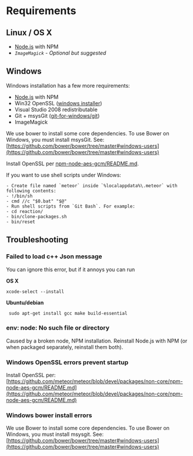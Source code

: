 # Requirements
## Linux / OS X
- [Node.js](https://nodejs.org/) with NPM
- _`ImageMagick` - Optional but suggested_

## Windows
Windows installation has a few more requirements:
- [Node.js](https://nodejs.org/) with NPM
- Win32 OpenSSL ([windows installer](https://slproweb.com/products/Win32OpenSSL.html))
- Visual Studio 2008 redistributable
- Git + msysGit ([git-for-windows/git](https://github.com/git-for-windows/git/releases))
- ImageMagick

We use bower to install some core dependencies. To use Bower on Windows, you must install msysGit. See: [https://github.com/bower/bower/tree/master#windows-users](https://github.com/bower/bower/tree/master#windows-users)

Install OpenSSL per  [npm-node-aes-gcm/README.md](https://github.com/meteor/meteor/blob/devel/packages/non-core/npm-node-aes-gcm/README.md).

If you want to use shell scripts under Windows:

```
- Create file named `meteor` inside `%localappdata%\.meteor` with following contents:
- !/bin/sh
- cmd //c "$0.bat" "$@"
- Run shell scripts from `Git Bash`. For example:
- cd reaction/
- bin/clone-packages.sh
- bin/reset
```

## Troubleshooting
### Failed to load c++ Json message
You can ignore this error, but if it annoys you can run

**OS X**

```
xcode-select --install
```

**Ubuntu/debian**

```
 sudo apt-get install gcc make build-essential
```

### env: node: No such file or directory
Caused by a broken node, NPM installation. Reinstall Node.js with NPM (or when packaged separately, reinstall them both).

### Windows OpenSSL errors prevent startup
Install OpenSSL per: [https://github.com/meteor/meteor/blob/devel/packages/non-core/npm-node-aes-gcm/README.md](https://github.com/meteor/meteor/blob/devel/packages/non-core/npm-node-aes-gcm/README.md)

### Windows bower install errors
We use Bower to install some core dependencies. To use Bower on Windows, you must install msysgit. See: [https://github.com/bower/bower/tree/master#windows-users](https://github.com/bower/bower/tree/master#windows-users)
